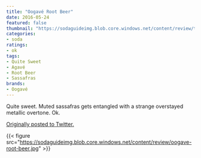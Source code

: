 ```yaml
---
title: "Oogavé Root Beer"
date: 2016-05-24
featured: false
thumbnail: "https://sodaguideimg.blob.core.windows.net/content/review/thumbs/oogave-root-beer.jpg"
categories:
- soda
ratings:
- ok
tags:
- Quite Sweet
- Agavé
- Root Beer
- Sassafras
brands:
- Oogavé
---
```


Quite sweet. Muted sassafras gets entangled with a strange overstayed metallic overtone. Ok.

[Originally posted to Twitter.](https://twitter.com/Cavorter/status/735231559171727364)

{{< figure src="https://sodaguideimg.blob.core.windows.net/content/review/oogave-root-beer.jpg" >}}

